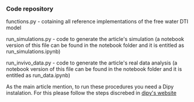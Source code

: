 ### Code repository

functions.py - cotaining all reference implementations of the free water DTI model

run_simulations.py - code to generate the article's simulation
                    (a notebook version of this file can be found in the notebook folder 
                     and it is entitled as run_simulations.ipynb)

run_invivo_data.py - code to generate the article's real data analysis
                    (a notebook version of this file can be found in the notebook folder 
                     and it is entitled as run_data.ipynb)

As the main article mention, to run these procedures you need a Dipy instalation. For this
please follow the steps discrebed in [dipy's website](http://nipy.org/dipy/installation.html)